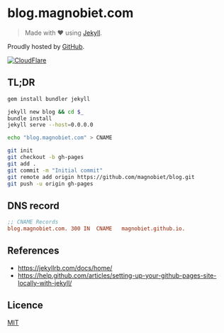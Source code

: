 # blog.magnobiet.com

> Made with ♥ using [Jekyll](http://jekyllrb.com/).

Proudly hosted by [GitHub](https://github.com/).

[![CloudFlare](https://www.cloudflare.com/media/images/web-badges/cf-web-badges-c-gray-on.png)](https://www.cloudflare.com/)

## TL;DR

```bash
gem install bundler jekyll

jekyll new blog && cd $_
bundle install
jekyll serve --host=0.0.0.0

echo "blog.magnobiet.com" > CNAME

git init
git checkout -b gh-pages
git add .
git commit -m "Initial commit"
git remote add origin https://github.com/magnobiet/blog.git
git push -u origin gh-pages
```

## DNS record

```ini
;; CNAME Records
blog.magnobiet.com.	300	IN	CNAME	magnobiet.github.io.
```

## References

- https://jekyllrb.com/docs/home/
- https://help.github.com/articles/setting-up-your-github-pages-site-locally-with-jekyll/

## Licence

[MIT](https://magno.mit-license.org/2018)
